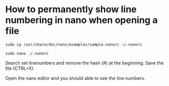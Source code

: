 # How to permanently show line numbering in nano when opening a file

```
sudo cp /usr/share/doc/nano/examples/sample.nanorc ~/.nanorc
```

```
sudo nano ./.nanorc
```

Search set linenumbers and remove the hash (#) at the beginning. Save the file (CTRL+X).

Open the nano editor and you should able to see the line numbers.

